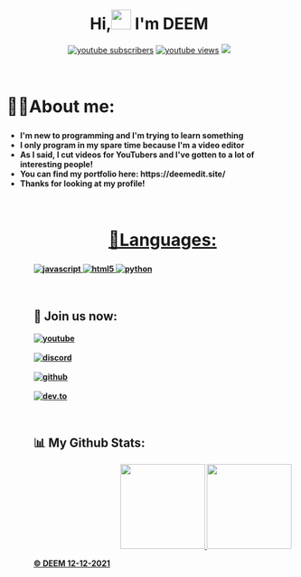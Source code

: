<h1 align ="center">Hi,<img src ="https://drive.google.com/uc?export=view&id=1kOj3ThGP_Hu_-eg_8EWp9iuLymulknvS"width = 35> I'm DEEM</h1>
  
<p align="center">
    <a href="https://www.youtube.com/channel/UCVEyOe7MeVJlkLu3obG9jVw?sub_confirmation=1">
      <img alt="youtube subscribers" title="Subscribe to my YouTube channel" src="https://github-readme-youtube-stats.herokuapp.com/subscribers/index.php?id=UCVEyOe7MeVJlkLu3obG9jVw&key=AIzaSyDvBOxP4M5Ygutbku6_3whU2YR6xV9KKV8&style=for-the-badge&color=red&labelColor=ce4630&label=Subscribers"/></a> 
    <a href="https://www.youtube.com/channel/UCVEyOe7MeVJlkLu3obG9jVw">
      <img alt="youtube views" title="YouTube views" src="https://github-readme-youtube-stats.herokuapp.com/views/index.php?id=UCVEyOe7MeVJlkLu3obG9jVw&key=AIzaSyDvBOxP4M5Ygutbku6_3whU2YR6xV9KKV8&label=View+Count&style=for-the-badge&color=blue&labelColor=0b689d"/></a>
  <a href="https://discord.gg/hKJHUF9d88" alt="Dev Pro Tips Discussion & Support Server">
    <img src="https://img.shields.io/discord/909594414358339604?color=7289DA&labelColor=4a64bd&logo=discord&logoColor=white&style=for-the-badge"/></a>
  </p>
</p>
<br>

<h2 style="font-size:30px"><b> 🙋‍♂️About me: <b></h2>
<ul>
<li>I'm new to programming and I'm trying to learn something</li>
<li>I only program in my spare time because I'm a video editor</li>
<li>As I said, I cut videos for YouTubers and I've gotten to a lot of interesting people!</li>
<li>You can find my portfolio here: https://deemedit.site/</li>
<li>Thanks for looking at my profile!</li>
<ul>
</div>
<br>


<h2 style="font-size:30px" align ="center" width = 100%><u>🚀Languages:</u></h2>
<a href="https://www.javascript.com/" target="_blank"> <img src="https://img.shields.io/badge/JavaScript-ED8B00?style=for-the-badge&logo=javascript&logoColor=white" alt="javascript" /> </a>
<a href="https://www.w3.org/html/" target="_blank"> <img src="https://img.shields.io/badge/HTML5-E34F26?style=for-the-badge&logo=html5&logoColor=white" alt="html5" /> </a>
 </a> <a href="https://www.python.org" target="_blank"> <img src="https://img.shields.io/badge/Python 3-FFD43B?style=for-the-badge&logo=python&logoColor=darkgreen" alt="python"  /> </a>
<br>
<br>
<br>
<div>
 
<h2  > 📣 Join us now:</h2>

[<img align="top" alt="youtube" src="https://img.shields.io/badge/Youtube-ff0000?style=for-the-badge&logo=youtube&logoColor=white" />](https://www.youtube.com/channel/UCVEyOe7MeVJlkLu3obG9jVw)
<br>  
[<img align="top" alt="discord" src="https://img.shields.io/badge/Discord-5165f6?style=for-the-badge&logo=discord&logoColor=white" />](https://discord.gg/hKJHUF9d88)
<br>  
[<img align="top" alt="github" src="https://img.shields.io/badge/GitHub-000000?style=for-the-badge&logo=github&logoColor=white" />](https://github.com/DEEM-0001)
<br>  
[<img align="top" alt="dev.to" src="https://img.shields.io/badge/twitch-9147ff?logo=twitch&logoColor=white&style=for-the-badge"/>](https://www.twitch.tv/deemedits_)
<br>  
</div>
<br>

## 📊 My Github Stats:
<p align="right">
  <a href="https://github.com/DEEM-0001">
  <img height="150em" src="https://github-readme-stats.vercel.app/api?username=DEEM-0001&count_private=true&show_icons=true&theme=radical"/>
  <img height="150em" src="https://github-readme-stats.vercel.app/api/top-langs/?username=DEEM-0001&show_icons=true&theme=radical"/>
</p>
  
© DEEM 12-12-2021
